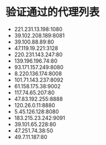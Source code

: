 # 验证通过的代理列表

 - 221.231.13.198:1080
 - 39.102.208.189:8081
 - 39.100.88.89:80
 - 47.119.19.221:3128
 - 220.231.143.247:80
 - 139.196.196.74:80
 - 93.171.157.249:8080
 - 8.220.136.174:8008
 - 101.71.143.237:8092
 - 61.158.175.38:9002
 - 117.74.65.207:80
 - 47.83.192.255:8888
 - 120.26.0.11:8880
 - 5.45.126.128:8080
 - 183.215.23.242:9091
 - 39.101.65.228:80
 - 47.251.74.38:50
 - 49.7.11.187:80
